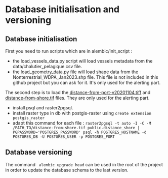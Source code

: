 # Database initialisation and versioning


## Database initialisation

First you need to run scripts which are in alembic/init_script :
- the load_vessels_data.py script will load vessels metadata from the data/chalutier_pelagique.csv file.
- the load_geometry_data.py file will load shape data from the Nonterrestrial_WDPA_Jan2023.shp file. This file is not included in this github project but you can ask for it. It's only used for the alerting part.

The second step is to load the [distance-from-port-v20201104.tiff](https://globalfishingwatch.org/data-download/datasets/public-distance-from-port-v1) and [distance-from-shore.tif](https://globalfishingwatch.org/data-download/datasets/public-distance-from-shore-v1) files. They are only used for the alerting part.
- install psql and raster2pgsql.
- install raster type in db with postgis-raster using `create extension postgis_raster`
- adapt this command for each file :  `raster2pgsql -t auto -I -C -M /PATH_TO/distance-from-shore.tif public.distance_shore | PGPASSWORD='POSTGRES_PASSWORD' psql -h POSTGRES_HOSTNAME -d POSTGRES_DB -U POSTGRES_USER -p POSTGRES_PORT`

## Database versioning
The command ` alembic upgrade head` can be used in the root of the project in order to update the database schema to the last version.